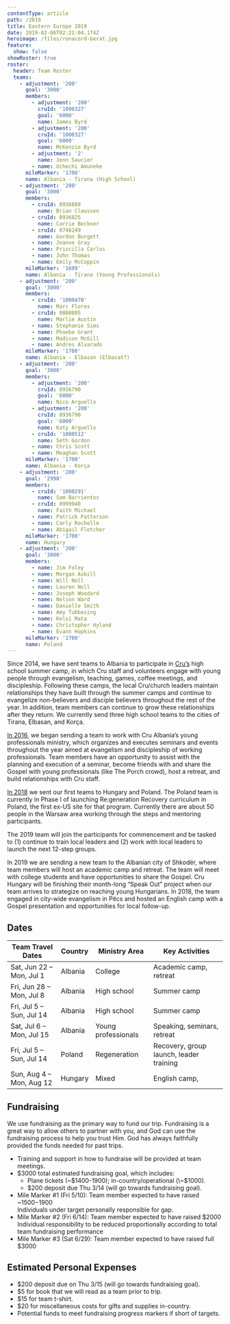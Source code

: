 ```yaml
---
contentType: article
path: /2019
title: Eastern Europe 2019
date: 2019-02-06T02:21:04.174Z
heroimage: /files/ronacord-berat.jpg
feature:
  show: false
showRoster: true
roster:
  header: Team Roster
  teams:
    - adjustment: '200'
      goal: '3000'
      members:
        - adjustment: '200'
          cruId: '1000327'
          goal: '6000'
          name: James Byrd
        - adjustment: '200'
          cruId: '1000327'
          goal: '6000'
          name: McKenzie Byrd
        - adjustment: '2'
          name: Jenn Saucier
        - name: Uchechi Amuneke
      mileMarker: '1700'
      name: Albania - Tirana (High School)
    - adjustment: '200'
      goal: '3000'
      members:
        - cruId: 0936889
          name: Brian Claussen
        - cruId: 0936825
          name: Carrie Beckner
        - cruId: 0746249
          name: Gordon Burgett
        - name: Joanne Gray
        - name: Priscilla Carlos
        - name: John Thomas
        - name: Emily McCoppin
      mileMarker: '1699'
      name: Albania - Tirana (Young Professionals)
    - adjustment: '200'
      goal: '3000'
      members:
        - cruId: '1000470'
          name: Marc Flores
        - cruId: 0880885
          name: Marlie Austin
        - name: Stephanie Sims
        - name: Phoebe Grant
        - name: Madison McGill
        - name: Andres Alvarado
      mileMarker: '1700'
      name: Albania - Elbasan (Elbacat?)
    - adjustment: '200'
      goal: '3000'
      members:
        - adjustment: '200'
          cruId: 0936790
          goal: '6000'
          name: Nico Arguello
        - adjustment: '200'
          cruId: 0936790
          goal: '6000'
          name: Katy Arguello
        - cruId: '1000512'
          name: Seth Gordon
        - name: Chris Scott
        - name: Meaghan Scott
      mileMarker: '1700'
      name: Albania - Korça
    - adjustment: '200'
      goal: '2998'
      members:
        - cruId: '1000291'
          name: Sam Barrientos
        - cruId: 0999940
          name: Faith Michael
        - name: Patrick Patterson
        - name: Carly Rochelle
        - name: Abigail Fletcher
      mileMarker: '1700'
      name: Hungary
    - adjustment: '200'
      goal: '3000'
      members:
        - name: Jim Foley
        - name: Morgan Asbill
        - name: Will Noll
        - name: Lauren Noll
        - name: Joseph Woodard
        - name: Nelson Ward
        - name: Danielle Smith
        - name: Amy Tubbesing
        - name: Kelsi Mata
        - name: Christopher Hyland
        - name: Evann Hopkins
      mileMarker: '1700'
      name: Poland
---
```

Since 2014, we have sent teams to Albania to participate in [Cru’s](https://www.cru.org/) high school summer camp, in which Cru staff and volunteers engage with young people through evangelism, teaching, games, coffee meetings, and discipleship. Following these camps, the local Cru/church leaders maintain relationships they have built through the summer camps and continue to evangelize non-believers and disciple believers throughout the rest of the year. In addition, team members can continue to grow these relationships after they return. We currently send three high school teams to the cities of Tirana, Elbasan, and Korça.

[In 2016](/2016), we began sending a team to work with Cru Albania’s young professionals ministry, which organizes and executes seminars and events throughout the year aimed at evangelism and discipleship of working professionals. Team members have an opportunity to assist with the planning and execution of a seminar, become friends with and share the Gospel with young professionals (like The Porch crowd), host a retreat, and build relationships with Cru staff.

[In 2018](/2018) we sent our first teams to Hungary and Poland. The Poland team is currently in Phase I of launching Re:generation Recovery curriculum in Poland, the first ex-US site for that program. Currently there are about 50 people in the Warsaw area working through the steps and mentoring participants.

The 2019 team will join the participants for commencement and be tasked to (1) continue to train local leaders and (2) work with local leaders to launch the next 12-step groups.

In 2019 we are sending a new team to the Albanian city of Shkodër, where team members will host an academic camp and retreat. The team will meet with college students and have opportunities to share the Gospel. Cru Hungary will be finishing their month-long “Speak Out” project when our team arrives to strategize on reaching young Hungarians. In 2018, the team engaged in city-wide evangelism in Pëcs and hosted an English camp with a Gospel presentation and opportunities for local follow-up.

## Dates

| Team Travel Dates        | Country | Ministry Area       | Key Activities                          |
| ------------------------ | ------- | ------------------- | --------------------------------------- |
| Sat, Jun 22 – Mon, Jul 1 | Albania | College             | Academic camp, retreat                  |
| Fri, Jun 28 – Mon, Jul 8 | Albania | High school         | Summer camp                             |
| Fri, Jul 5 – Sun, Jul 14 | Albania | High school         | Summer camp                             |
| Sat, Jul 6 – Mon, Jul 15 | Albania | Young professionals | Speaking, seminars, retreat             |
| Fri, Jul 5 – Sun, Jul 14 | Poland  | Regeneration        | Recovery, group launch, leader training |
| Sun, Aug 4 – Mon, Aug 12 | Hungary | Mixed               | English camp,                           |



## Fundraising

We use fundraising as the primary way to fund our trip. Fundraising is a great way to allow others to partner with you, and God can use the fundraising process to help you trust Him. God has always faithfully provided the funds needed for past trips.

* Training and support in how to fundraise will be provided at team meetings.
* $3000 total estimated fundraising goal, which includes:
  * Plane tickets (\~$1400-1900); in-country/operational (\~$1000).
  * $200 deposit due Thu 3/14 (will go towards fundraising goal).
* Mile Marker #1 (Fri 5/10): Team member expected to have raised ~$1500-$1900\
  Individuals under target personally responsible for gap.  
* Mile Marker #2 (Fri 6/14): Team member expected to have raised $2000\
  Individual responsibility to be reduced proportionally according to total team fundraising performance
* Mile Marker #3 (Sat 6/29): Team member expected to have raised full $3000

## Estimated Personal Expenses

* $200 deposit due on Thu 3/15 (will go towards fundraising goal).
* $5 for book that we will read as a team prior to trip.
* $15 for team t-shirt.
* $20 for miscellaneous costs for gifts and supplies in-country.
* Potential funds to meet fundraising progress markers if short of targets.
